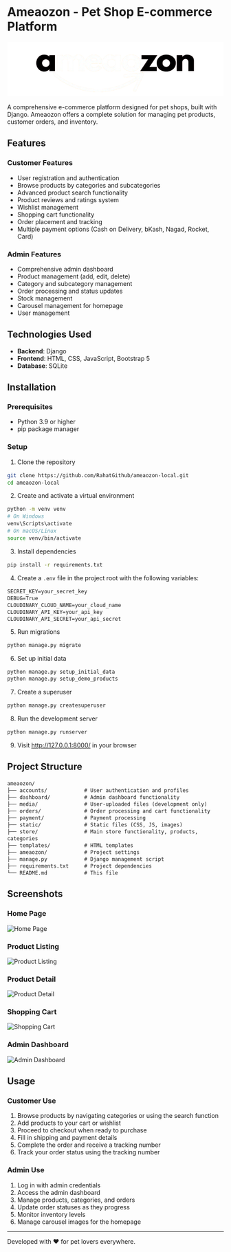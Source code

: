 # Ameaozon - Pet Shop E-commerce Platform

![Ameaozon Logo](static/images/logo2.png)

A comprehensive e-commerce platform designed for pet shops, built with Django. Ameaozon offers a complete solution for managing pet products, customer orders, and inventory.

## Features

### Customer Features
- User registration and authentication
- Browse products by categories and subcategories
- Advanced product search functionality
- Product reviews and ratings system
- Wishlist management
- Shopping cart functionality
- Order placement and tracking
- Multiple payment options (Cash on Delivery, bKash, Nagad, Rocket, Card)

### Admin Features
- Comprehensive admin dashboard
- Product management (add, edit, delete)
- Category and subcategory management
- Order processing and status updates
- Stock management
- Carousel management for homepage
- User management

## Technologies Used

- **Backend**: Django
- **Frontend**: HTML, CSS, JavaScript, Bootstrap 5
- **Database**: SQLite

## Installation

### Prerequisites
- Python 3.9 or higher
- pip package manager

### Setup

1. Clone the repository
```bash
git clone https://github.com/RahatGithub/ameaozon-local.git
cd ameaozon-local
```

2. Create and activate a virtual environment
```bash
python -m venv venv
# On Windows
venv\Scripts\activate
# On macOS/Linux
source venv/bin/activate
```

3. Install dependencies
```bash
pip install -r requirements.txt
```

4. Create a `.env` file in the project root with the following variables:
```
SECRET_KEY=your_secret_key
DEBUG=True
CLOUDINARY_CLOUD_NAME=your_cloud_name
CLOUDINARY_API_KEY=your_api_key
CLOUDINARY_API_SECRET=your_api_secret
```

5. Run migrations
```bash
python manage.py migrate
```

6. Set up initial data
```bash
python manage.py setup_initial_data
python manage.py setup_demo_products
```

7. Create a superuser
```bash
python manage.py createsuperuser
```

8. Run the development server
```bash
python manage.py runserver
```

9. Visit http://127.0.0.1:8000/ in your browser

## Project Structure

```
ameaozon/
├── accounts/            # User authentication and profiles
├── dashboard/           # Admin dashboard functionality
├── media/               # User-uploaded files (development only)
├── orders/              # Order processing and cart functionality
├── payment/             # Payment processing
├── static/              # Static files (CSS, JS, images)
├── store/               # Main store functionality, products, categories
├── templates/           # HTML templates
├── ameaozon/            # Project settings
├── manage.py            # Django management script
├── requirements.txt     # Project dependencies
└── README.md            # This file
```

## Screenshots

### Home Page
![Home Page](https://via.placeholder.com/800x400?text=Home+Page)

### Product Listing
![Product Listing](https://via.placeholder.com/800x400?text=Product+Listing)

### Product Detail
![Product Detail](https://via.placeholder.com/800x400?text=Product+Detail)

### Shopping Cart
![Shopping Cart](https://via.placeholder.com/800x400?text=Shopping+Cart)

### Admin Dashboard
![Admin Dashboard](https://via.placeholder.com/800x400?text=Admin+Dashboard)

## Usage

### Customer Use
1. Browse products by navigating categories or using the search function
2. Add products to your cart or wishlist
3. Proceed to checkout when ready to purchase
4. Fill in shipping and payment details
5. Complete the order and receive a tracking number
6. Track your order status using the tracking number

### Admin Use
1. Log in with admin credentials
2. Access the admin dashboard
3. Manage products, categories, and orders
4. Update order statuses as they progress
5. Monitor inventory levels
6. Manage carousel images for the homepage



---

Developed with ❤️ for pet lovers everywhere.